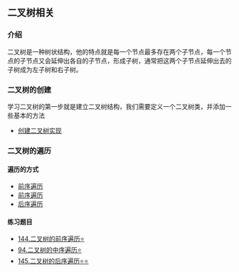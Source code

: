 ## 二叉树相关

### 介绍

二叉树是一种树状结构，他的特点就是每一个节点最多存在两个子节点，每一个节点的子节点又会延伸出各自的子节点，形成子树，通常把这两个子节点延伸出去的子树成为左子树和右子树。

### 二叉树的创建

学习二叉树的第一步就是建立二叉树结构，我们需要定义一个二叉树类，并添加一些基本的方法

- [创建二叉树实现](./创建二叉树.md)

### 二叉树的遍历

#### 遍历的方式
- [前序遍历](./前序遍历.md)
- [前序遍历](./中序遍历.md)
- [后序遍历](./后序遍历.md)

#### 练习题目
- [144.二叉树的前序遍历​:star:](https://leetcode-cn.com/problems/binary-tree-preorder-traversal/)
- [94.二叉树的中序遍历:star:](https://leetcode-cn.com/problems/binary-tree-inorder-traversal/)
- [145.二叉树的后序遍历:star::star:](https://leetcode-cn.com/problems/binary-tree-postorder-traversal/)

